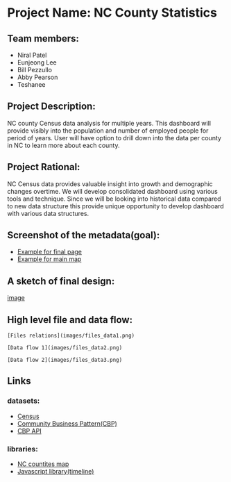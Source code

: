 # Project Name: NC County Statistics

## Team members: 
* Niral Patel
* Eunjeong Lee
* Bill Pezzullo
* Abby Pearson
* Teshanee

## Project Description:
NC county Census data analysis for multiple years.  This dashboard will provide visibly into the population and number of employed people for period of years.  User will have option to drill down into the data per county in NC to learn more about each county.  

## Project Rational:
NC Census data provides valuable insight into growth and demographic changes overtime. We will develop consolidated dashboard using various tools and technique.  Since we will be looking into historical data compared to new data structure this provide unique opportunity to develop dashboard with various data structures. 

## Screenshot of the metadata(goal):
* [Example for final page](images/metadata_example.png)
* [Example for main map](images/Screenshot-2012.png)

## A sketch of final design: 
[image](images/sketch_final_design.png)

## High level file and data flow:

    [Files relations](images/files_data1.png)

    [Data flow 1](images/files_data2.png)

    [Data flow 2](images/files_data3.png)


## Links

### datasets:
* [Census](https://api.census.gov/)
* [Community Business Pattern(CBP)](https://www.census.gov/programs-surveys/cbp.html)
* [CBP API](https://www.census.gov/data/developers/data-sets/cbp-nonemp-zbp/cbp-api.html)

### libraries:
* [NC countites map](https://opendata.arcgis.com/datasets/d192da4d0ac249fa9584109b1d626286_0.geojson)
* [Javascript library(timeline)]()



